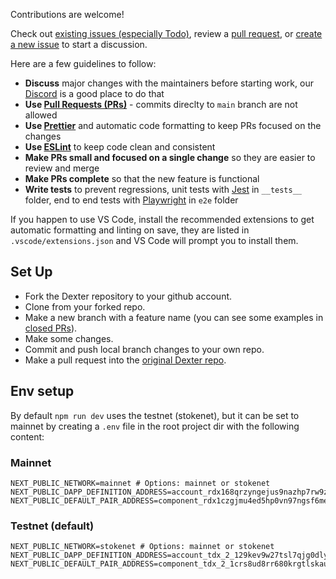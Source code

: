 Contributions are welcome!

Check out [existing issues (especially Todo)](https://github.com/orgs/DeXter-on-Radix/projects/1/views/1), review a [pull request](https://github.com/orgs/DeXter-on-Radix/projects/1/views/3), or [create a new issue](https://github.com/DeXter-on-Radix/website/issues/new) to start a discussion.

Here are a few guidelines to follow:

- **Discuss** major changes with the maintainers before starting work, our [Discord](https://discord.gg/Y44jqe2q2W) is a good place to do that
- **Use [Pull Requests (PRs)](https://docs.github.com/en/pull-requests)** - commits direclty to `main` branch are not allowed
- **Use [Prettier](https://prettier.io/)** and automatic code formatting to keep PRs focused on the changes
- **Use [ESLint](https://eslint.org/)** to keep code clean and consistent
- **Make PRs small and focused on a single change** so they are easier to review and merge
- **Make PRs complete** so that the new feature is functional
- **Write tests** to prevent regressions, unit tests with [Jest](https://jestjs.io/) in `__tests__` folder, end to end tests with [Playwright](https://playwright.dev/) in `e2e` folder

If you happen to use VS Code, install the recommended extensions to get automatic formatting and linting on save, they are listed in `.vscode/extensions.json` and VS Code will prompt you to install them.

## Set Up

- Fork the Dexter repository to your github account.
- Clone from your forked repo.
- Make a new branch with a feature name (you can see some examples in [closed PRs](https://github.com/DeXter-on-Radix/website/pulls?q=is%3Apr+is%3Aclosed)).
- Make some changes.
- Commit and push local branch changes to your own repo.
- Make a pull request into the [original Dexter repo](https://github.com/DeXter-on-Radix/website).

## Env setup

By default `npm run dev` uses the testnet (stokenet), but it can be set to mainnet by creating a `.env` file in the root project dir with the following content:

### Mainnet

```
NEXT_PUBLIC_NETWORK=mainnet # Options: mainnet or stokenet
NEXT_PUBLIC_DAPP_DEFINITION_ADDRESS=account_rdx168qrzyngejus9nazhp7rw9z3qn2r7uk3ny89m5lwvl299ayv87vpn5
NEXT_PUBLIC_DEFAULT_PAIR_ADDRESS=component_rdx1czgjmu4ed5hp0vn97ngsf6mevq9tl0v8rrh2yq0f4dnpndggk7j9pu
```

### Testnet (default)

```
NEXT_PUBLIC_NETWORK=stokenet # Options: mainnet or stokenet
NEXT_PUBLIC_DAPP_DEFINITION_ADDRESS=account_tdx_2_129kev9w27tsl7qjg0dlyze70kxnlzycs8v2c85kzec40gg8mt73f7y
NEXT_PUBLIC_DEFAULT_PAIR_ADDRESS=component_tdx_2_1crs8ud8rr680krgtlskauye7qnns5zdawdlspvcqceder6tysu884p
```
